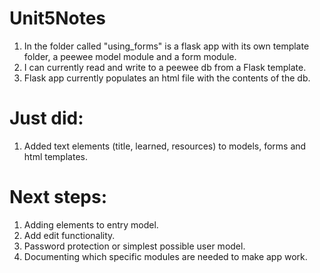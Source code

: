 # Unit5Notes
1. In the folder called "using_forms" is a flask app with its own template folder, a peewee model module and a form module.
2. I can currently read and write to a peewee db from a Flask template.
3. Flask app currently populates an html file with the contents of the db.

# Just did:
1. Added text elements (title, learned, resources) to models, forms and html templates.

# Next steps:
1. Adding elements to entry model.
2. Add edit functionality.
3. Password protection or simplest possible user  model.
4. Documenting which specific modules are needed to make app work.